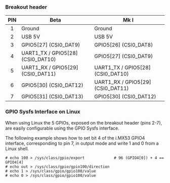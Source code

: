 ### Breakout header

| PIN | Beta                                  | Mk I                                |
|:---:|---------------------------------------|-------------------------------------|
|  1  | Ground                                | Ground                              |
|  2  | USB 5V                                | USB 5V                              |
|  3  | GPIO5\[27\]            (CSI0_DAT9)    | GPIO5\[26\]            (CSI0_DAT8)  |
|  4  | UART1_TX / GPIO5\[28\] (CSI0_DAT10)   | GPIO5\[27\]            (CSI0_DAT9)  |
|  5  | UART1_RX / GPIO5\[29\] (CSI0_DAT11)   | UART1_TX / GPIO5\[28\] (CSI0_DAT10) |
|  6  | GPIO5\[30\]            (CSI0_DAT12)   | UART1_RX / GPIO5\[29\] (CSI0_DAT11) |
|  7  | GPIO5\[31\]            (CSI0_DAT13)   | GPIO5\[30\]            (CSI0_DAT12) |


### GPIO Sysfs Interface on Linux

When using Linux the 5 GPIOs, exposed on the breakout header (pins 2-7), are
easily configurable using the GPIO Sysfs interface.

The following example shows how to set bit 4 of the i.MX53 GPIO4 interface,
corresponding to pin 7, in output mode and write 1 and 0 from a Linux shell.

```
# echo 100 > /sys/class/gpio/export             # 96 (GPIO4[0]) + 4 == GPIO4[4]
# echo out > /sys/class/gpio/gpio100/direction
# echo 1 > /sys/class/gpio/gpio100/value
# echo 0 > /sys/class/gpio/gpio100/value
```
